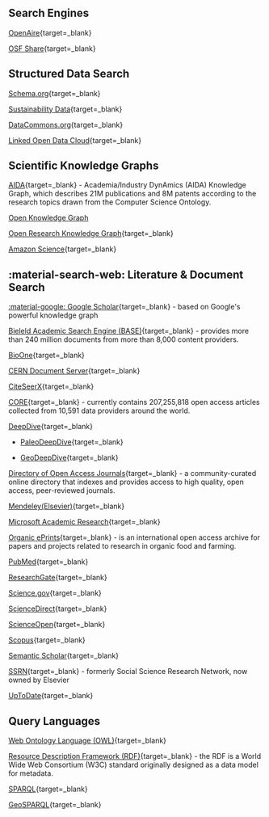 ## Search Engines

[OpenAire](https://explore.openaire.eu/search/find/dataproviders){target=_blank}

[OSF Share](https://share.osf.io/sources){target=_blank}

## Structured Data Search

[Schema.org](https://schema.org/){target=_blank}

[Sustainability Data](https://blog.google/outreach-initiatives/sustainability/data-commons-sustainability/){target=_blank}

[DataCommons.org](https://datacommons.org/){target=_blank}

[Linked Open Data Cloud](https://lod-cloud.net/){target=_blank}

## Scientific Knowledge Graphs

[AIDA](http://w3id.org/aida){target=_blank} -  Academia/Industry DynAmics (AIDA) Knowledge Graph, which describes 21M publications and 8M patents according to the research topics drawn from the Computer Science Ontology.

[Open Knowledge Graph](https://data.open.ac.uk/)

[Open Research Knowledge Graph](https://www.orkg.org/orkg/){target=_blank}

[Amazon Science](https://www.amazon.science/tag/knowledge-graphs){target=_blank}

## :material-search-web: Literature & Document Search

[:material-google: Google Scholar](https://scholar.google.com/intl/en/scholar/about.html){target=_blank} - based on Google's powerful knowledge graph

[Bieleld Academic Search Engine (BASE)](https://www.base-search.net/){target=_blank} - provides more than 240 million documents from more than 8,000 content providers.

[BioOne](https://bioone.org/){target=_blank}

[CERN Document Server](https://cds.cern.ch/?ln=en){target=_blank}

[CiteSeerX](http://citeseerx.ist.psu.edu/index){target=_blank}

[CORE](https://core.ac.uk/){target=_blank} - currently contains 207,255,818 open access articles collected from 10,591 data providers around the world.

[DeepDive](http://deepdive.stanford.edu/){target=_blank}
    
- [PaleoDeepDive](http://deepdive.stanford.edu/paleo){target=_blank}
     
- [GeoDeepDive](https://geodeepdive.org/){target=_blank}

[Directory of Open Access Journals](https://doaj.org/){target=_blank} -  a community-curated online directory that indexes and provides access to high quality, open access, peer-reviewed journals.

[Mendeley(Elsevier)](https://www.elsevier.com/solutions/mendeley){target=_blank}

[Microsoft Academic Research](https://www.microsoft.com/en-us/research/project/academic/){target=_blank}

[Organic ePrints](https://orgprints.org/){target=_blank} -  is an international open access archive for papers and projects related to research in organic food and farming. 

[PubMed](https://pubmed.ncbi.nlm.nih.gov/){target=_blank}

[ResearchGate](https://www.researchgate.net/){target=_blank}

[Science.gov](https://www.science.gov/){target=_blank}

[ScienceDirect](https://www.sciencedirect.com/){target=_blank}

[ScienceOpen](https://www.scienceopen.com/){target=_blank}

[Scopus](https://www.scopus.com/home.uri){target=_blank}

[Semantic Scholar](https://www.semanticscholar.org/){target=_blank}

[SSRN](https://www.ssrn.com/index.cfm/en/){target=_blank} - formerly Social Science Research Network, now owned by Elsevier

[UpToDate](https://www.uptodate.com/contents/search){target=_blank}

## Query Languages

[Web Ontology Language (OWL)](https://www.w3.org/OWL/){target=_blank}

[Resource Description Framework (RDF)](https://www.w3.org/RDF/){target=_blank} - the RDF is a World Wide Web Consortium (W3C) standard originally designed as a data model for metadata.

[SPARQL](https://www.w3.org/TR/rdf-sparql-query/){target=_blank}

[GeoSPARQL](https://www.ogc.org/standards/geosparql){target=_blank}

